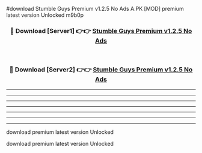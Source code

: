 #download Stumble Guys Premium v1.2.5 No Ads A.PK [MOD] premium latest version Unlocked m9b0p 



<div align="center">
<h3>🔴 Download [Server1] 👉👉 <a href="https://download1apk.web.app/">Stumble Guys Premium v1.2.5 No Ads</a></h3><br>

<h3>🔴 Download [Server2] 👉👉 <a href="https://download1apk.web.app/">Stumble Guys Premium v1.2.5 No Ads</a></h3>
</div>





----------------------------------------------------------

----------------------------------------------------------

----------------------------------------------------------

----------------------------------------------------------

----------------------------------------------------------

----------------------------------------------------------

----------------------------------------------------------

download premium latest version Unlocked

download premium latest version Unlocked
